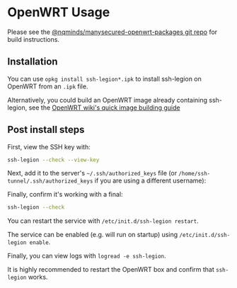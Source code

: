 # OpenWRT Usage

Please see the [@nqminds/manysecured-openwrt-packages git repo](https://github.com/nqminds/manysecured-openwrt-packages) for build instructions.

## Installation

You can use `opkg install ssh-legion*.ipk` to install ssh-legion on OpenWRT from an `.ipk` file.

Alternatively, you could build an OpenWRT image already containing ssh-legion,
see the [OpenWRT wiki's quick image building guide](https://openwrt.org/docs/guide-developer/toolchain/beginners-build-guide#quick_image_building_guide)

## Post install steps

First, view the SSH key with:

```bash
ssh-legion --check --view-key
```

Next, add it to the server's `~/.ssh/authorized_keys` file (or `/home/ssh-tunnel/.ssh/authorized_keys` if you are using a different username):

Finally, confirm it's working with a final:

```bash
ssh-legion --check
```

You can restart the service with `/etc/init.d/ssh-legion restart`.

The service can be enabled (e.g. will run on startup) using `/etc/init.d/ssh-legion enable`.

Finally, you can view logs with `logread -e ssh-legion`.

It is highly recommended to restart the OpenWRT box and confirm that `ssh-legion` works.
